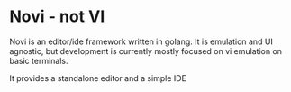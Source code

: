 # Novi - not VI

Novi is an editor/ide framework written in golang. It is emulation and UI agnostic, but development is currently mostly focused on vi emulation on basic terminals.

It provides a standalone editor and a simple IDE